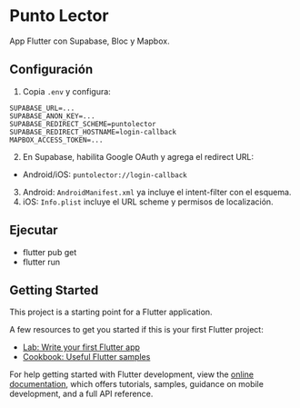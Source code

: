 # Punto Lector

App Flutter con Supabase, Bloc y Mapbox.

## Configuración

1. Copia `.env` y configura:

```
SUPABASE_URL=...
SUPABASE_ANON_KEY=...
SUPABASE_REDIRECT_SCHEME=puntolector
SUPABASE_REDIRECT_HOSTNAME=login-callback
MAPBOX_ACCESS_TOKEN=...
```

2. En Supabase, habilita Google OAuth y agrega el redirect URL:

- Android/iOS: `puntolector://login-callback`

3. Android: `AndroidManifest.xml` ya incluye el intent-filter con el esquema.
4. iOS: `Info.plist` incluye el URL scheme y permisos de localización.

## Ejecutar

- flutter pub get
- flutter run

## Getting Started

This project is a starting point for a Flutter application.

A few resources to get you started if this is your first Flutter project:

- [Lab: Write your first Flutter app](https://docs.flutter.dev/get-started/codelab)
- [Cookbook: Useful Flutter samples](https://docs.flutter.dev/cookbook)

For help getting started with Flutter development, view the
[online documentation](https://docs.flutter.dev/), which offers tutorials,
samples, guidance on mobile development, and a full API reference.
